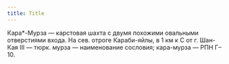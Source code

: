 ```yaml
---
title: Title
---
```


Кара*-Мурза — карстовая шахта с двумя похожими овальными отверстиями входа. На
сев. отроге Караби-яйлы, в 1 км к С от г. Шан-Кая III — тюрк. мурза —
наименование сословия; кара-мурза — РПН Г–10.
